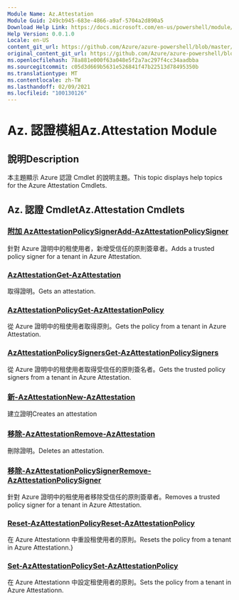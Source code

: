 ```yaml
---
Module Name: Az.Attestation
Module Guid: 249cb945-683e-4866-a9af-5704a2d890a5
Download Help Link: https://docs.microsoft.com/en-us/powershell/module/az.attestation
Help Version: 0.0.1.0
Locale: en-US
content_git_url: https://github.com/Azure/azure-powershell/blob/master/src/Attestation/Attestation/help/Az.Attestation.md
original_content_git_url: https://github.com/Azure/azure-powershell/blob/master/src/Attestation/Attestation/help/Az.Attestation.md
ms.openlocfilehash: 78a881e000f63a048e5f2a7ac297f4cc34aadbba
ms.sourcegitcommit: c05d3d669b5631e526841f47b22513d78495350b
ms.translationtype: MT
ms.contentlocale: zh-TW
ms.lasthandoff: 02/09/2021
ms.locfileid: "100130126"
---
```

# <span data-ttu-id="07a09-101">Az. 認證模組</span><span class="sxs-lookup"><span data-stu-id="07a09-101">Az.Attestation Module</span></span>
## <span data-ttu-id="07a09-102">說明</span><span class="sxs-lookup"><span data-stu-id="07a09-102">Description</span></span>
<span data-ttu-id="07a09-103">本主題顯示 Azure 認證 Cmdlet 的說明主題。</span><span class="sxs-lookup"><span data-stu-id="07a09-103">This topic displays help topics for the Azure Attestation Cmdlets.</span></span>

## <span data-ttu-id="07a09-104">Az. 認證 Cmdlet</span><span class="sxs-lookup"><span data-stu-id="07a09-104">Az.Attestation Cmdlets</span></span>
### [<span data-ttu-id="07a09-105">附加 AzAttestationPolicySigner</span><span class="sxs-lookup"><span data-stu-id="07a09-105">Add-AzAttestationPolicySigner</span></span>](Add-AzAttestationPolicySigner.md)
<span data-ttu-id="07a09-106">針對 Azure 證明中的租使用者，新增受信任的原則簽章者。</span><span class="sxs-lookup"><span data-stu-id="07a09-106">Adds a trusted policy signer for a tenant in Azure Attestation.</span></span>

### [<span data-ttu-id="07a09-107">AzAttestation</span><span class="sxs-lookup"><span data-stu-id="07a09-107">Get-AzAttestation</span></span>](Get-AzAttestation.md)
<span data-ttu-id="07a09-108">取得證明。</span><span class="sxs-lookup"><span data-stu-id="07a09-108">Gets an attestation.</span></span>

### [<span data-ttu-id="07a09-109">AzAttestationPolicy</span><span class="sxs-lookup"><span data-stu-id="07a09-109">Get-AzAttestationPolicy</span></span>](Get-AzAttestationPolicy.md)
<span data-ttu-id="07a09-110">從 Azure 證明中的租使用者取得原則。</span><span class="sxs-lookup"><span data-stu-id="07a09-110">Gets the policy from a tenant in Azure Attestation.</span></span>

### [<span data-ttu-id="07a09-111">AzAttestationPolicySigners</span><span class="sxs-lookup"><span data-stu-id="07a09-111">Get-AzAttestationPolicySigners</span></span>](Get-AzAttestationPolicySigners.md)
<span data-ttu-id="07a09-112">從 Azure 證明中的租使用者取得受信任的原則簽名者。</span><span class="sxs-lookup"><span data-stu-id="07a09-112">Gets the trusted policy signers from a tenant in Azure Attestation.</span></span>

### [<span data-ttu-id="07a09-113">新-AzAttestation</span><span class="sxs-lookup"><span data-stu-id="07a09-113">New-AzAttestation</span></span>](New-AzAttestation.md)
<span data-ttu-id="07a09-114">建立證明</span><span class="sxs-lookup"><span data-stu-id="07a09-114">Creates an attestation</span></span>

### [<span data-ttu-id="07a09-115">移除-AzAttestation</span><span class="sxs-lookup"><span data-stu-id="07a09-115">Remove-AzAttestation</span></span>](Remove-AzAttestation.md)
<span data-ttu-id="07a09-116">刪除證明。</span><span class="sxs-lookup"><span data-stu-id="07a09-116">Deletes an attestation.</span></span>

### [<span data-ttu-id="07a09-117">移除-AzAttestationPolicySigner</span><span class="sxs-lookup"><span data-stu-id="07a09-117">Remove-AzAttestationPolicySigner</span></span>](Remove-AzAttestationPolicySigner.md)
<span data-ttu-id="07a09-118">針對 Azure 證明中的租使用者移除受信任的原則簽章者。</span><span class="sxs-lookup"><span data-stu-id="07a09-118">Removes a trusted policy signer for a tenant in Azure Attestation.</span></span>

### [<span data-ttu-id="07a09-119">Reset-AzAttestationPolicy</span><span class="sxs-lookup"><span data-stu-id="07a09-119">Reset-AzAttestationPolicy</span></span>](Reset-AzAttestationPolicy.md)
<span data-ttu-id="07a09-120">在 Azure Attestationn 中重設租使用者的原則。</span><span class="sxs-lookup"><span data-stu-id="07a09-120">Resets the policy from a tenant in Azure Attestationn.}</span></span>

### [<span data-ttu-id="07a09-121">Set-AzAttestationPolicy</span><span class="sxs-lookup"><span data-stu-id="07a09-121">Set-AzAttestationPolicy</span></span>](Set-AzAttestationPolicy.md)
<span data-ttu-id="07a09-122">在 Azure Attestationn 中設定租使用者的原則。</span><span class="sxs-lookup"><span data-stu-id="07a09-122">Sets the policy from a tenant in Azure Attestationn.</span></span>

